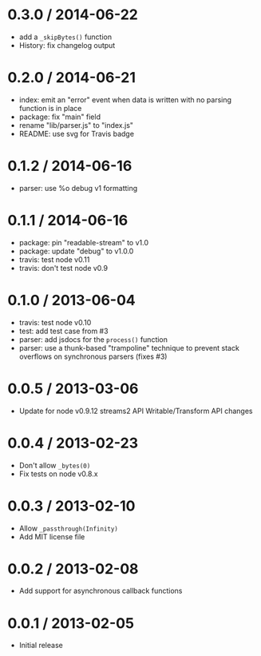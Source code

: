 
0.3.0 / 2014-06-22
==================

 * add a `_skipBytes()` function
 * History: fix changelog output

0.2.0 / 2014-06-21
==================

 * index: emit an "error" event when data is written with no parsing function is in place
 * package: fix "main" field
 * rename "lib/parser.js" to "index.js"
 * README: use svg for Travis badge

0.1.2 / 2014-06-16
==================

 * parser: use %o debug v1 formatting

0.1.1 / 2014-06-16
==================

 * package: pin "readable-stream" to v1.0
 * package: update "debug" to v1.0.0
 * travis: test node v0.11
 * travis: don't test node v0.9

0.1.0 / 2013-06-04
==================

 * travis: test node v0.10
 * test: add test case from #3
 * parser: add jsdocs for the `process()` function
 * parser: use a thunk-based "trampoline" technique to prevent stack overflows on synchronous parsers (fixes #3)

0.0.5 / 2013-03-06
==================

 * Update for node v0.9.12 streams2 API Writable/Transform API changes

0.0.4 / 2013-02-23
==================

 * Don't allow `_bytes(0)`
 * Fix tests on node v0.8.x

0.0.3 / 2013-02-10
==================

 * Allow `_passthrough(Infinity)`
 * Add MIT license file

0.0.2 / 2013-02-08
==================

 * Add support for asynchronous callback functions

0.0.1 / 2013-02-05
==================

 * Initial release
